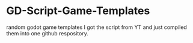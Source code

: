 # GD-Script-Game-Templates
random godot game templates
I got the script from YT and just compiled them into one github respository.
